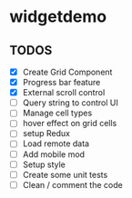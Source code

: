 # widgetdemo

## TODOS
- [x] Create Grid Component
- [x] Progress bar feature
- [x] External scroll control
- [ ] Query string to control UI
- [ ] Manage cell types
- [ ] hover effect on grid cells
- [ ] setup Redux
- [ ] Load remote data
- [ ] Add mobile mod
- [ ] Setup style
- [ ] Create some unit tests
- [ ] Clean / comment the code 